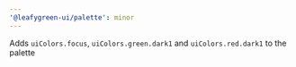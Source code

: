 ```yaml
---
'@leafygreen-ui/palette': minor
---
```


Adds `uiColors.focus`, `uiColors.green.dark1` and `uiColors.red.dark1` to the palette
